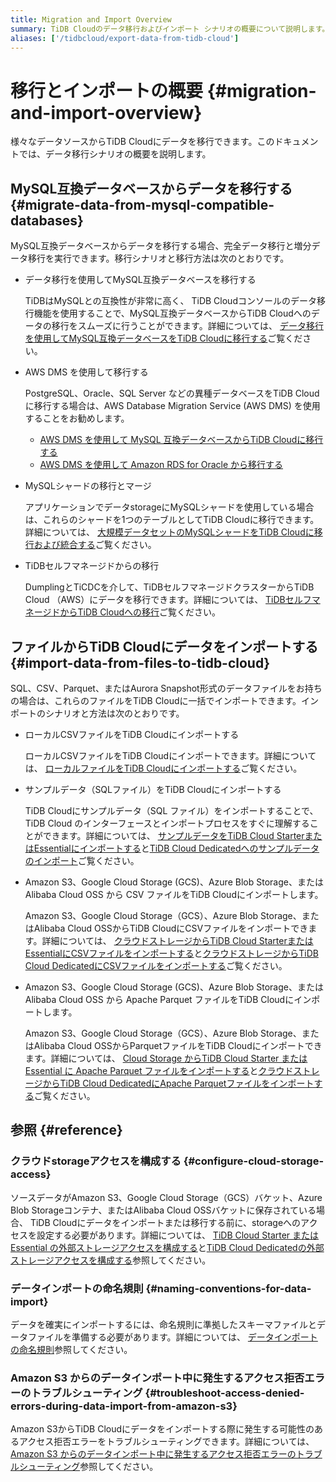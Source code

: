 ```yaml
---
title: Migration and Import Overview
summary: TiDB Cloudのデータ移行およびインポート シナリオの概要について説明します。
aliases: ['/tidbcloud/export-data-from-tidb-cloud']
---
```


# 移行とインポートの概要 {#migration-and-import-overview}

様々なデータソースからTiDB Cloudにデータを移行できます。このドキュメントでは、データ移行シナリオの概要を説明します。

## MySQL互換データベースからデータを移行する {#migrate-data-from-mysql-compatible-databases}

MySQL互換データベースからデータを移行する場合、完全データ移行と増分データ移行を実行できます。移行シナリオと移行方法は次のとおりです。

-   データ移行を使用してMySQL互換データベースを移行する

    TiDBはMySQLとの互換性が非常に高く、 TiDB Cloudコンソールのデータ移行機能を使用することで、MySQL互換データベースからTiDB Cloudへのデータの移行をスムーズに行うことができます。詳細については、 [データ移行を使用してMySQL互換データベースをTiDB Cloudに移行する](/tidb-cloud/migrate-from-mysql-using-data-migration.md)ご覧ください。

-   AWS DMS を使用して移行する

    PostgreSQL、Oracle、SQL Server などの異種データベースをTiDB Cloudに移行する場合は、AWS Database Migration Service (AWS DMS) を使用することをお勧めします。

    -   [AWS DMS を使用して MySQL 互換データベースからTiDB Cloudに移行する](/tidb-cloud/migrate-from-mysql-using-aws-dms.md)
    -   [AWS DMS を使用して Amazon RDS for Oracle から移行する](/tidb-cloud/migrate-from-oracle-using-aws-dms.md)

-   MySQLシャードの移行とマージ

    アプリケーションでデータstorageにMySQLシャードを使用している場合は、これらのシャードを1つのテーブルとしてTiDB Cloudに移行できます。詳細については、 [大規模データセットのMySQLシャードをTiDB Cloudに移行および統合する](/tidb-cloud/migrate-sql-shards.md)ご覧ください。

-   TiDBセルフマネージドからの移行

    DumplingとTiCDCを介して、TiDBセルフマネージドクラスターからTiDB Cloud （AWS）にデータを移行できます。詳細については、 [TiDBセルフマネージドからTiDB Cloudへの移行](/tidb-cloud/migrate-from-op-tidb.md)ご覧ください。

## ファイルからTiDB Cloudにデータをインポートする {#import-data-from-files-to-tidb-cloud}

SQL、CSV、Parquet、またはAurora Snapshot形式のデータファイルをお持ちの場合は、これらのファイルをTiDB Cloudに一括でインポートできます。インポートのシナリオと方法は次のとおりです。

-   ローカルCSVファイルをTiDB Cloudにインポートする

    ローカルCSVファイルをTiDB Cloudにインポートできます。詳細については、 [ローカルファイルをTiDB Cloudにインポートする](/tidb-cloud/tidb-cloud-import-local-files.md)ご覧ください。

-   サンプルデータ（SQLファイル）をTiDB Cloudにインポートする

    TiDB Cloudにサンプルデータ（SQL ファイル）をインポートすることで、 TiDB Cloud のインターフェースとインポートプロセスをすぐに理解することができます。詳細については、 [サンプルデータをTiDB Cloud StarterまたはEssentialにインポートする](/tidb-cloud/import-sample-data-serverless.md)と[TiDB Cloud Dedicatedへのサンプルデータのインポート](/tidb-cloud/import-sample-data.md)ご覧ください。

-   Amazon S3、Google Cloud Storage (GCS)、Azure Blob Storage、または Alibaba Cloud OSS から CSV ファイルをTiDB Cloudにインポートします。

    Amazon S3、Google Cloud Storage（GCS）、Azure Blob Storage、またはAlibaba Cloud OSSからTiDB CloudにCSVファイルをインポートできます。詳細については、 [クラウドストレージからTiDB Cloud StarterまたはEssentialにCSVファイルをインポートする](/tidb-cloud/import-csv-files-serverless.md)と[クラウドストレージからTiDB Cloud DedicatedにCSVファイルをインポートする](/tidb-cloud/import-csv-files.md)ご覧ください。

-   Amazon S3、Google Cloud Storage (GCS)、Azure Blob Storage、または Alibaba Cloud OSS から Apache Parquet ファイルをTiDB Cloudにインポートします。

    Amazon S3、Google Cloud Storage（GCS）、Azure Blob Storage、またはAlibaba Cloud OSSからParquetファイルをTiDB Cloudにインポートできます。詳細については、 [Cloud Storage からTiDB Cloud Starter または Essential に Apache Parquet ファイルをインポートする](/tidb-cloud/import-parquet-files-serverless.md)と[クラウドストレージからTiDB Cloud DedicatedにApache Parquetファイルをインポートする](/tidb-cloud/import-parquet-files.md)ご覧ください。

## 参照 {#reference}

### クラウドstorageアクセスを構成する {#configure-cloud-storage-access}

ソースデータがAmazon S3、Google Cloud Storage（GCS）バケット、Azure Blob Storageコンテナ、またはAlibaba Cloud OSSバケットに保存されている場合、 TiDB Cloudにデータをインポートまたは移行する前に、storageへのアクセスを設定する必要があります。詳細については、 [TiDB Cloud Starter または Essential の外部ストレージアクセスを構成する](/tidb-cloud/serverless-external-storage.md)と[TiDB Cloud Dedicatedの外部ストレージアクセスを構成する](/tidb-cloud/dedicated-external-storage.md)参照してください。

### データインポートの命名規則 {#naming-conventions-for-data-import}

データを確実にインポートするには、命名規則に準拠したスキーマファイルとデータファイルを準備する必要があります。詳細については、 [データインポートの命名規則](/tidb-cloud/naming-conventions-for-data-import.md)参照してください。

### Amazon S3 からのデータインポート中に発生するアクセス拒否エラーのトラブルシューティング {#troubleshoot-access-denied-errors-during-data-import-from-amazon-s3}

Amazon S3からTiDB Cloudにデータをインポートする際に発生する可能性のあるアクセス拒否エラーをトラブルシューティングできます。詳細については、 [Amazon S3 からのデータインポート中に発生するアクセス拒否エラーのトラブルシューティング](/tidb-cloud/troubleshoot-import-access-denied-error.md)参照してください。

